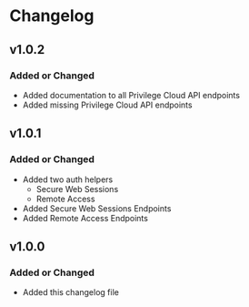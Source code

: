 # Changelog

## v1.0.2

### Added or Changed
- Added documentation to all Privilege Cloud API endpoints
- Added missing Privilege Cloud API endpoints

## v1.0.1

### Added or Changed 
- Added two auth helpers
  - Secure Web Sessions
  - Remote Access
- Added Secure Web Sessions Endpoints
- Added Remote Access Endpoints

## v1.0.0

### Added or Changed
- Added this changelog file